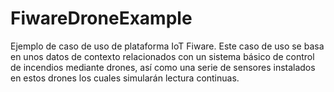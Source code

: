 # FiwareDroneExample
Ejemplo de caso de uso de plataforma IoT Fiware. Este caso de uso se basa en unos datos de contexto relacionados con un  sistema básico de control de incendios mediante drones, así como una serie de sensores instalados en estos drones los cuales simularán lectura continuas.
